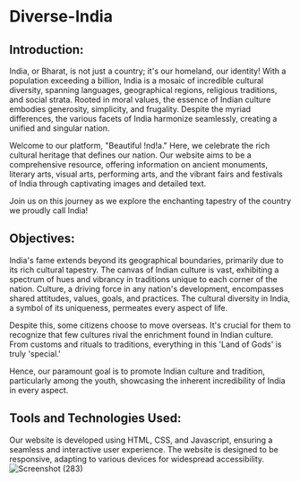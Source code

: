 # Diverse-India

## Introduction:
India, or Bharat, is not just a country; it's our homeland, our identity! With a population exceeding a billion, India is a mosaic of incredible cultural diversity, spanning languages, geographical regions, religious traditions, and social strata. Rooted in moral values, the essence of Indian culture embodies generosity, simplicity, and frugality. Despite the myriad differences, the various facets of India harmonize seamlessly, creating a unified and singular nation.

Welcome to our platform, "Beautiful !nd!a." Here, we celebrate the rich cultural heritage that defines our nation. Our website aims to be a comprehensive resource, offering information on ancient monuments, literary arts, visual arts, performing arts, and the vibrant fairs and festivals of India through captivating images and detailed text.

Join us on this journey as we explore the enchanting tapestry of the country we proudly call India!

## Objectives:
India's fame extends beyond its geographical boundaries, primarily due to its rich cultural tapestry. The canvas of Indian culture is vast, exhibiting a spectrum of hues and vibrancy in traditions unique to each corner of the nation. Culture, a driving force in any nation's development, encompasses shared attitudes, values, goals, and practices. The cultural diversity in India, a symbol of its uniqueness, permeates every aspect of life.

Despite this, some citizens choose to move overseas. It's crucial for them to recognize that few cultures rival the enrichment found in Indian culture. From customs and rituals to traditions, everything in this 'Land of Gods' is truly 'special.'

Hence, our paramount goal is to promote Indian culture and tradition, particularly among the youth, showcasing the inherent incredibility of India in every aspect.

## Tools and Technologies Used:
Our website is developed using HTML, CSS, and Javascript, ensuring a seamless and interactive user experience. The website is designed to be responsive, adapting to various devices for widespread accessibility.
![Screenshot (283)](https://github.com/KrishitaGarg/Diverse-India/assets/140257037/a5d3254b-9dcf-4326-b1b8-2ad0994f8ba8)
